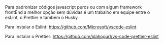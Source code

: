 Para padronizar códigos javascript puros ou com algum framework frontEnd a melhor opção sem dúvidas é um trabalho em equipe entre o esLint, o Prettier e também o Husky 


Para instalar o Eslint:
https://github.com/Microsoft/vscode-eslint

Para instalar o Prettier:
https://github.com/idahogurl/vs-code-prettier-eslint
